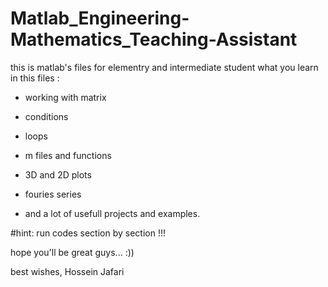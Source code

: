 # Matlab_Engineering-Mathematics_Teaching-Assistant
this is matlab's files for elementry and intermediate student
what you learn in this files :
- working with matrix
- conditions
- loops
- m files and functions
- 3D and 2D plots

- fouries series

- and a lot of usefull projects and examples.

#hint: run codes section by section !!!

hope you'll be great guys... :))

best wishes,
Hossein Jafari
